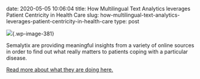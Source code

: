 date: 2020-05-05 10:06:04
title: How Multilingual Text Analytics leverages Patient Centricity in Health Care
slug: how-multilingual-text-analytics-leverages-patient-centricity-in-health-care
type: post

![](https://www.pret-a-llod.eu/wp-content/uploads/2020/05/SEM-blogpost-1024x509.jpg){.wp-image-381}

Semalytix are providing meaningful insights from a variety of online
sources in order to find out what really matters to patients coping with
a particular disease.

[Read more about what they are doing
here.](https://blog.semalytix.com/how-multilingual-text-analytics-leverages-patient-centricity-in-health-care)
